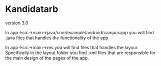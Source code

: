 # Kandidatarb
version 3.0

In app->src->main->java/com/example/android/campusapp you will find .java files that handles the functionality of the app

In app->src->main->res you will find files that handles the layour. Specifically in the layout folder you find .xml files that are responsible for the main design of the pages of the app.
